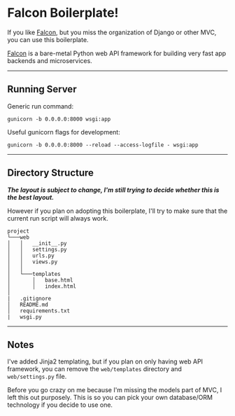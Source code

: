 Falcon Boilerplate!
===================
If you like [Falcon](https://falconframework.org/), but you miss the organization of Django or other MVC, you can use this boilerplate.

[Falcon](https://falconframework.org/) is a bare-metal Python web API framework for building very fast app backends and microservices. 

----------

Running Server
-------------

Generic run command:

`gunicorn -b 0.0.0.0:8000 wsgi:app`

Useful gunicorn flags for development:

`gunicorn -b 0.0.0.0:8000 --reload --access-logfile - wsgi:app`

----------

Directory Structure
--------------------

***The layout is subject to change, I'm still trying to decide whether this is the best layout.*** 

However if you plan on adopting this boilerplate, I'll try to make sure that the current run script will always work.

```
project
└───web
│   │   __init__.py
│   │   settings.py
│   │   urls.py
│   │   views.py
│   │
│   └───templates
│       │   base.html
│       │   index.html
│
|   .gitignore
│   README.md    
│   requirements.txt
|   wsgi.py
```

----------

Notes
--------------------

I've added Jinja2 templating, but if you plan on only having web API framework, you can remove the `web/templates` directory and `web/settings.py` file.

Before you go crazy on me because I'm missing the models part of MVC, I left this out purposely. This is so you can pick your own database/ORM technology if you decide to use one.
